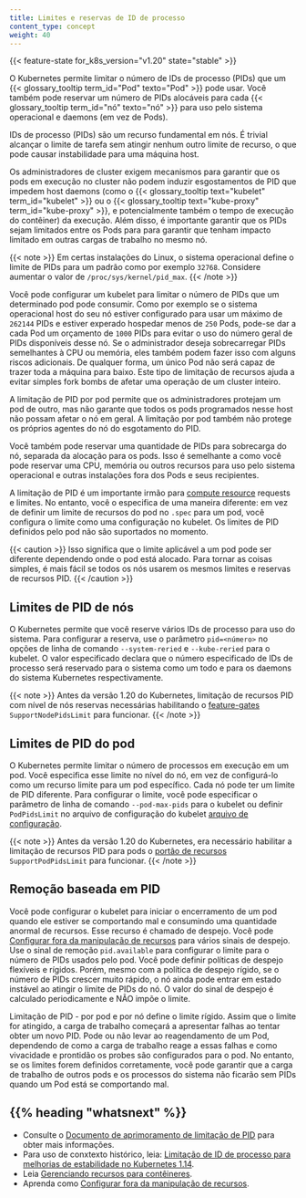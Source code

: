 ```yaml
---
title: Limites e reservas de ID de processo
content_type: concept
weight: 40
---
```


<!-- overview -->

{{< feature-state for_k8s_version="v1.20" state="stable" >}}

O Kubernetes permite limitar o número de IDs de processo (PIDs) que um
{{< glossary_tooltip term_id="Pod" texto="Pod" >}} pode usar.
Você também pode reservar um número de PIDs alocáveis para cada {{< glossary_tooltip term_id="nó" texto="nó" >}}
para uso pelo sistema operacional e daemons (em vez de Pods).

<!-- body -->

IDs de processo (PIDs) são um recurso fundamental em nós. É trivial alcançar o
limite de tarefa sem atingir  nenhum outro limite de recurso, o que pode causar
instabilidade para uma máquina host.

Os administradores de cluster exigem mecanismos para garantir que os pods em execução no
cluster não podem induzir esgostamentos de PID que impedem host daemons (como o
{{< glossary_tooltip text="kubelet" term_id="kubelet" >}} ou o 
{{< glossary_tooltip text="kube-proxy" term_id="kube-proxy" >}},
e potencialmente também o tempo de execução do contêiner) da execução.
Além disso, é importante garantir que os PIDs sejam limitados entre os Pods para
para garantir que tenham impacto limitado em outras cargas de trabalho no mesmo nó.

{{< note >}}
Em certas instalações do Linux, o sistema operacional define o limite de PIDs para um padrão 
como por exemplo `32768`. Considere aumentar o valor de  `/proc/sys/kernel/pid_max`.
{{< /note >}}

Você pode configurar um kubelet para limitar o número de PIDs que um determinado pod pode consumir.
Como por exemplo se o sistema operacional host do seu nó estiver configurado para usar um máximo de `262144` PIDs e
estiver experado hospedar menos de `250` Pods, pode-se dar a cada Pod um orçamento de `1000`
PIDs para evitar o uso do número geral de PIDs disponíveis desse nó. Se o
administrador deseja sobrecarregar PIDs semelhantes à CPU ou memória, eles também podem fazer isso
com alguns riscos adicionais. De qualquer forma, um único Pod não será capaz de trazer
toda a máquina para baixo. Este tipo de limitação de recursos ajuda a evitar simples
fork bombs de afetar uma operação de um cluster inteiro.

A limitação de PID por pod permite que os administradores protejam um pod de outro, mas
não garante que todos os pods programados nesse host não possam afetar o nó em geral.
A limitação por pod também não protege os próprios agentes do nó do esgotamento do PID.

Você também pode reservar uma quantidade de PIDs para sobrecarga do nó, separada da
alocação para os pods. Isso é semelhante a como você pode reservar uma CPU, memória ou outros
recursos para uso pelo sistema operacional e outras instalações fora dos Pods
e seus recipientes.

A limitação de PID  é um importante irmão para [compute
resource](/docs/concepts/configuration/manage-resources-containers/) requests
e limites. No entanto, você o especifica de uma maneira diferente: em vez de definir um
limite de recursos do pod no `.spec` para um pod, você configura o limite como uma
configuração no kubelet. Os limites de PID definidos pelo pod não são suportados no momento.

{{< caution >}}
Isso significa que o limite aplicável a um pod pode ser diferente dependendo
onde o pod está alocado. Para tornar as coisas simples, é mais fácil se todos os nós usarem
os mesmos limites e reservas de recursos PID.
{{< /caution >}}

## Limites de PID de nós

O Kubernetes permite que você reserve vários IDs de processo para uso do sistema. Para
configurar a reserva, use o parâmetro `pid=<número>` no
opções de linha de comando `--system-reried` e `--kube-reried` para o kubelet.
O valor especificado declara que o número especificado de IDs de processo será
reservado para o sistema como um todo e para os daemons do sistema Kubernetes
respectivamente.

{{< note >}}
Antes da versão 1.20 do Kubernetes, limitação de recursos PID com nível de nós
reservas necessárias habilitando o [feature-gates
](/docs/reference/command-line-tools-reference/feature-gates/)
`SupportNodePidsLimit` para funcionar.
{{< /note >}}

## Limites de PID do pod

O Kubernetes permite limitar o número de processos em execução em um pod. Você
especifica esse limite no nível do nó, em vez de configurá-lo como um recurso
limite para um pod específico. Cada nó pode ter um limite de PID diferente.
Para configurar o limite, você pode especificar o parâmetro de linha de comando `--pod-max-pids`
para o kubelet ou definir `PodPidsLimit` no arquivo de configuração do kubelet
[arquivo de configuração](/docs/tasks/administer-cluster/kubelet-config-file/).

{{< note >}}
Antes da versão 1.20 do Kubernetes, era necessário habilitar a limitação de recursos PID para pods
o [portão de recursos](/docs/reference/command-line-tools-reference/feature-gates/)
`SupportPodPidsLimit` para funcionar.
{{< /note >}}

## Remoção baseada em PID

Você pode configurar o kubelet para iniciar o encerramento de um pod quando ele estiver se comportando mal e consumindo uma quantidade anormal de recursos.
Esse recurso é chamado de despejo. Você pode
[Configurar fora da manipulação de recursos](/docs/concepts/scheduling-eviction/node-pressure-eviction/)
para vários sinais de despejo.
Use o sinal de remoção `pid.available` para configurar o limite para o número de PIDs usados pelo pod.
Você pode definir políticas de despejo flexíveis e rígidos.
Porém, mesmo com a política de despejo rígido, se o número de PIDs crescer muito rápido,
o nó ainda pode entrar em estado instável ao atingir o limite de PIDs do nó.
O valor do sinal de despejo é calculado periodicamente e NÃO impõe o limite.

Limitação de PID - por pod e por nó define o limite rígido.
Assim que o limite for atingido, a carga de trabalho começará a apresentar falhas ao tentar obter um novo PID.
Pode ou não levar ao reagendamento de um Pod,
dependendo de como a carga de trabalho reage a essas falhas e como vivacidade e prontidão
os probes são configurados para o pod. No entanto, se os limites forem definidos corretamente,
você pode garantir que a carga de trabalho de outros pods e os processos do sistema não ficarão sem PIDs
quando um Pod está se comportando mal.


## {{% heading "whatsnext" %}}

- Consulte o [Documento de aprimoramento de limitação de PID](https://github.com/kubernetes/enhancements/blob/097b4d8276bc9564e56adf72505d43ce9bc5e9e8/keps/sig-node/20190129-pid-limiting.md) para obter mais informações.
- Para uso de conxtexto histórico, leia:
  [Limitação de ID de processo para melhorias de estabilidade no Kubernetes 1.14](/blog/2019/04/15/process-id-limiting-for-stability-improvements-in-kubernetes-1.14/).
- Leia [Gerenciando recursos para contêineres](/docs/concepts/configuration/manage-resources-containers/).
- Aprenda como [Configurar fora da manipulação de recursos](/docs/concepts/scheduling-eviction/node-pressure-eviction/).
